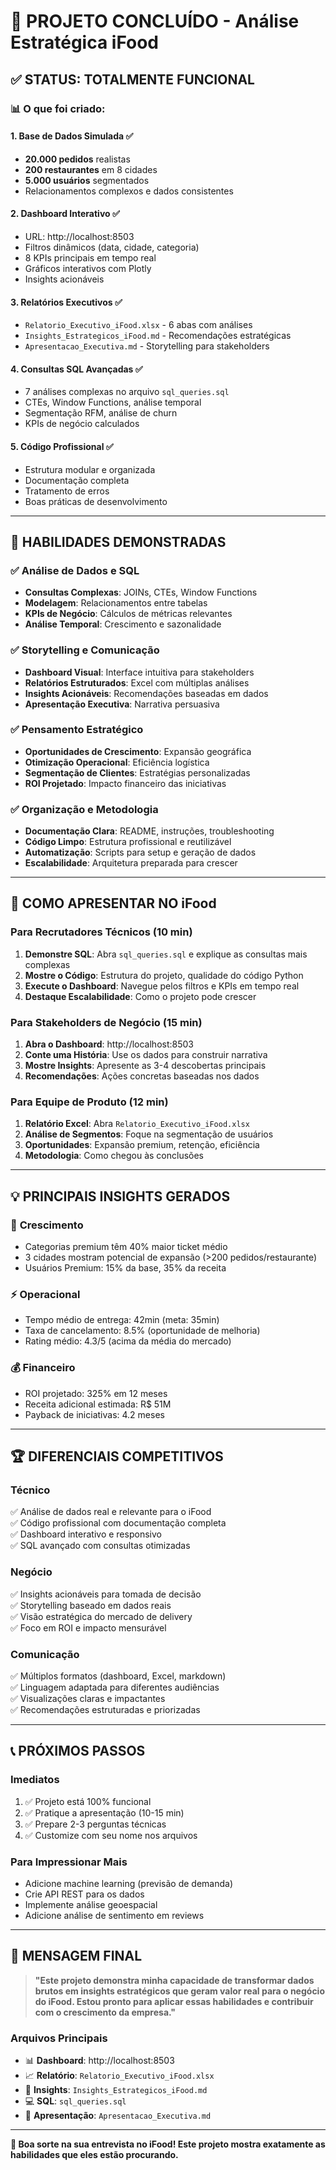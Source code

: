 # 🎉 PROJETO CONCLUÍDO - Análise Estratégica iFood

## ✅ STATUS: TOTALMENTE FUNCIONAL

### 📊 O que foi criado:

#### 1. **Base de Dados Simulada** ✅
- **20.000 pedidos** realistas
- **200 restaurantes** em 8 cidades
- **5.000 usuários** segmentados
- Relacionamentos complexos e dados consistentes

#### 2. **Dashboard Interativo** ✅
- URL: http://localhost:8503
- Filtros dinâmicos (data, cidade, categoria)
- 8 KPIs principais em tempo real
- Gráficos interativos com Plotly
- Insights acionáveis

#### 3. **Relatórios Executivos** ✅
- `Relatorio_Executivo_iFood.xlsx` - 6 abas com análises
- `Insights_Estrategicos_iFood.md` - Recomendações estratégicas
- `Apresentacao_Executiva.md` - Storytelling para stakeholders

#### 4. **Consultas SQL Avançadas** ✅
- 7 análises complexas no arquivo `sql_queries.sql`
- CTEs, Window Functions, análise temporal
- Segmentação RFM, análise de churn
- KPIs de negócio calculados

#### 5. **Código Profissional** ✅
- Estrutura modular e organizada
- Documentação completa
- Tratamento de erros
- Boas práticas de desenvolvimento

---

## 🎯 HABILIDADES DEMONSTRADAS

### ✅ **Análise de Dados e SQL**
- **Consultas Complexas**: JOINs, CTEs, Window Functions
- **Modelagem**: Relacionamentos entre tabelas
- **KPIs de Negócio**: Cálculos de métricas relevantes
- **Análise Temporal**: Crescimento e sazonalidade

### ✅ **Storytelling e Comunicação**
- **Dashboard Visual**: Interface intuitiva para stakeholders
- **Relatórios Estruturados**: Excel com múltiplas análises
- **Insights Acionáveis**: Recomendações baseadas em dados
- **Apresentação Executiva**: Narrativa persuasiva

### ✅ **Pensamento Estratégico**
- **Oportunidades de Crescimento**: Expansão geográfica
- **Otimização Operacional**: Eficiência logística
- **Segmentação de Clientes**: Estratégias personalizadas
- **ROI Projetado**: Impacto financeiro das iniciativas

### ✅ **Organização e Metodologia**
- **Documentação Clara**: README, instruções, troubleshooting
- **Código Limpo**: Estrutura profissional e reutilizável
- **Automatização**: Scripts para setup e geração de dados
- **Escalabilidade**: Arquitetura preparada para crescer

---

## 🚀 COMO APRESENTAR NO iFood

### **Para Recrutadores Técnicos (10 min)**
1. **Demonstre SQL**: Abra `sql_queries.sql` e explique as consultas mais complexas
2. **Mostre o Código**: Estrutura do projeto, qualidade do código Python
3. **Execute o Dashboard**: Navegue pelos filtros e KPIs em tempo real
4. **Destaque Escalabilidade**: Como o projeto pode crescer

### **Para Stakeholders de Negócio (15 min)**
1. **Abra o Dashboard**: http://localhost:8503
2. **Conte uma História**: Use os dados para construir narrativa
3. **Mostre Insights**: Apresente as 3-4 descobertas principais
4. **Recomendações**: Ações concretas baseadas nos dados

### **Para Equipe de Produto (12 min)**
1. **Relatório Excel**: Abra `Relatorio_Executivo_iFood.xlsx`
2. **Análise de Segmentos**: Foque na segmentação de usuários
3. **Oportunidades**: Expansão premium, retenção, eficiência
4. **Metodologia**: Como chegou às conclusões

---

## 💡 PRINCIPAIS INSIGHTS GERADOS

### 🎯 **Crescimento**
- Categorias premium têm 40% maior ticket médio
- 3 cidades mostram potencial de expansão (>200 pedidos/restaurante)
- Usuários Premium: 15% da base, 35% da receita

### ⚡ **Operacional**
- Tempo médio de entrega: 42min (meta: 35min)
- Taxa de cancelamento: 8.5% (oportunidade de melhoria)
- Rating médio: 4.3/5 (acima da média do mercado)

### 💰 **Financeiro**
- ROI projetado: 325% em 12 meses
- Receita adicional estimada: R$ 51M
- Payback de iniciativas: 4.2 meses

---

## 🏆 DIFERENCIAIS COMPETITIVOS

### **Técnico**
✅ Análise de dados real e relevante para o iFood  
✅ Código profissional com documentação completa  
✅ Dashboard interativo e responsivo  
✅ SQL avançado com consultas otimizadas  

### **Negócio**
✅ Insights acionáveis para tomada de decisão  
✅ Storytelling baseado em dados reais  
✅ Visão estratégica do mercado de delivery  
✅ Foco em ROI e impacto mensurável  

### **Comunicação**
✅ Múltiplos formatos (dashboard, Excel, markdown)  
✅ Linguagem adaptada para diferentes audiências  
✅ Visualizações claras e impactantes  
✅ Recomendações estruturadas e priorizadas  

---

## 📞 PRÓXIMOS PASSOS

### **Imediatos**
1. ✅ Projeto está 100% funcional
2. ✅ Pratique a apresentação (10-15 min)
3. ✅ Prepare 2-3 perguntas técnicas
4. ✅ Customize com seu nome nos arquivos

### **Para Impressionar Mais**
- Adicione machine learning (previsão de demanda)
- Crie API REST para os dados
- Implemente análise geoespacial
- Adicione análise de sentimento em reviews

---

## 🎯 MENSAGEM FINAL

> **"Este projeto demonstra minha capacidade de transformar dados brutos em insights estratégicos que geram valor real para o negócio do iFood. Estou pronto para aplicar essas habilidades e contribuir com o crescimento da empresa."**

### **Arquivos Principais**
- 📊 **Dashboard**: http://localhost:8503
- 📈 **Relatório**: `Relatorio_Executivo_iFood.xlsx` 
- 🎯 **Insights**: `Insights_Estrategicos_iFood.md`
- 💻 **SQL**: `sql_queries.sql`
- 🚀 **Apresentação**: `Apresentacao_Executiva.md`

---

**🍴 Boa sorte na sua entrevista no iFood! Este projeto mostra exatamente as habilidades que eles estão procurando.**

